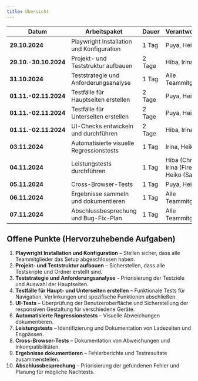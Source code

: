 ```yaml
---
title: Übersicht
---
```


| Datum            | Arbeitspaket                                  | Dauer    | Verantwortliche            | Status     |
|------------------|----------------------------------------------|----------|----------------------------|------------|
| **29.10.2024**   | Playwright Installation und Konfiguration    | 1 Tag    | Puya, Heiko                | Erledigt/Offen |
| **29.10.-30.10.2024** | Projekt- und Teststruktur aufbauen     | 2 Tage   | Hiba, Irina                | Erledigt/Offen |
| **31.10.2024**   | Teststrategie und Anforderungsanalyse        | 1 Tag    | Alle Teammitglieder        | Erledigt/Offen |
| **01.11.-02.11.2024** | Testfälle für Hauptseiten erstellen    | 2 Tage   | Puya, Heiko                | Erledigt/Offen |
| **01.11.-02.11.2024** | Testfälle für Unterseiten erstellen    | 2 Tage   | Puya, Heiko                | Erledigt/Offen |
| **01.11.-02.11.2024** | UI-Checks entwickeln und durchführen   | 2 Tage   | Hiba, Irina                | Erledigt/Offen |
| **03.11.2024**   | Automatisierte visuelle Regressionstests     | 1 Tag    | Irina, Heiko               | Erledigt/Offen |
| **04.11.2024**   | Leistungstests durchführen                   | 1 Tag    | Hiba (Chrome), Irina (Firefox), Heiko (Safari) | Erledigt/Offen |
| **05.11.2024**   | Cross-Browser-Tests                          | 1 Tag    | Puya, Heiko                | Erledigt/Offen |
| **06.11.2024**   | Ergebnisse sammeln und dokumentieren         | 1 Tag    | Alle Teammitglieder        | Erledigt/Offen |
| **07.11.2024**   | Abschlussbesprechung und Bug-Fix-Plan        | 1 Tag    | Alle Teammitglieder        | Erledigt/Offen |

## Offene Punkte (Hervorzuhebende Aufgaben)

1. **Playwright Installation und Konfiguration** – Stellen sicher, dass alle Teammitglieder das Setup abgeschlossen haben.
2. **Projekt- und Teststruktur aufbauen** – Sicherstellen, dass alle Testskripte und Ordner erstellt sind.
3. **Teststrategie und Anforderungsanalyse** – Priorisierung der Testziele und Auswahl der Hauptseiten.
4. **Testfälle für Haupt- und Unterseiten erstellen** – Funktionale Tests für Navigation, Verlinkungen und spezifische Funktionen abschließen.
5. **UI-Tests** – Überprüfung der Benutzeroberfläche und Sicherstellung der responsiven Gestaltung für verschiedene Geräte.
6. **Automatisierte Regressionstests** – Visuelle Abweichungen dokumentieren.
7. **Leistungstests** – Identifizierung und Dokumentation von Ladezeiten und Engpässen.
8. **Cross-Browser-Tests** – Dokumentation von Abweichungen und Inkompatibilitäten.
9. **Ergebnisse dokumentieren** – Fehlerberichte und Testresultate zusammenstellen.
10. **Abschlussbesprechung** – Priorisierung der gefundenen Fehler und Planung für mögliche Nachtests.

